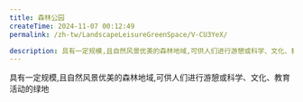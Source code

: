 ```yaml
---
title: 森林公园
createTime: 2024-11-07 00:12:49
permalink: /zh-tw/LandscapeLeisureGreenSpace/V-CU3YeX/

description: 具有一定规模,且自然风景优美的森林地域,可供人们进行游憩或科学、文化、教育活动的绿地
---
```


具有一定规模,且自然风景优美的森林地域,可供人们进行游憩或科学、文化、教育活动的绿地